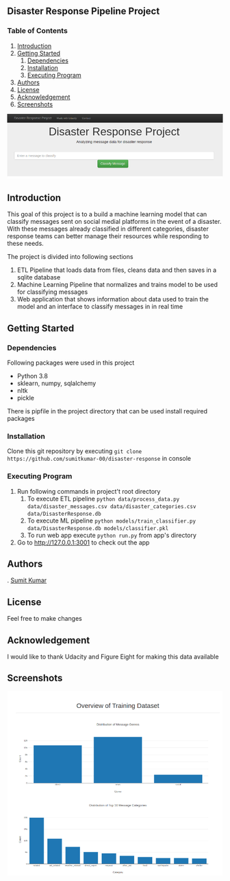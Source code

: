 ## Disaster Response Pipeline Project

### Table of Contents
1. [Introduction](#Installation)
2. [Getting Started](#GetStarted)
    1. [Dependencies](#Dependencies)
    2. [Installation](#Installation)
    3. [Executing Program](#Execution)
3. [Authors](#Authors)
4. [License](#License)
5. [Acknowledgement](#Acknowledgement)
6. [Screenshots](#Screenshots)


![Header](static/images/classify_message.png)
## Introduction <a name='Installation'></a>
This goal of this project is to a build a machine learning model that can classify messages
sent on social medial platforms in the event of a disaster. With these messages already classified 
in different categories, disaster response teams can better manage their resources while responding
to these needs.

The project is divided into following sections
1. ETL Pipeline that loads data from files, cleans data and then saves in a sqlite database
2. Machine Learning Pipeline that normalizes and trains model to be used for classifying messages
3. Web application that shows information about data used to train the model and an interface to 
classify messages in in real time
## Getting Started <a name='GetStarted'></a>
### Dependencies <a name='Dependencies'></a>
Following packages were used in this project
* Python 3.8
* sklearn, numpy, sqlalchemy
* nltk
* pickle

There is pipfile in the project directory that can be used install required packages

### Installation <a name='Installation'></a>
Clone this git repository by executing `git clone https://github.com/sumitkumar-00/disaster-response` in console
### Executing Program <a name='Execution'></a>
1. Run following commands in project't root directory
   1. To execute ETL pipeline `python data/process_data.py data/disaster_messages.csv data/disaster_categories.csv data/DisasterResponse.db`
   2. To execute ML pipeline `python models/train_classifier.py data/DisasterResponse.db models/classifier.pkl`
   3. To run web app execute `python run.py` from app's directory
2. Go to http://127.0.0.1:3001 to check out the app 
## Authors <a name='Authors'></a>
. [Sumit Kumar](https://github.com/sumitkumar-00)
## License <a name='License'></a>
Feel free to make changes
## Acknowledgement <a name='Acknowledgement'></a>
I would like to thank Udacity and Figure Eight for making this data available
## Screenshots <a name='Screenshots'></a>         
![charts](static/images/charts.png)